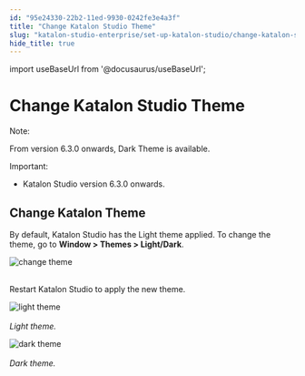 ```yaml
---
id: "95e24330-22b2-11ed-9930-0242fe3e4a3f"
title: "Change Katalon Studio Theme"
slug: "katalon-studio-enterprise/set-up-katalon-studio/change-katalon-studio-theme"
hide_title: true
---
```

import useBaseUrl from '@docusaurus/useBaseUrl';


# <a id="id" class="anchor_top_offset"/><a id="ariaid-title1" class="anchor_top_offset"/>Change Katalon Studio Theme

<div xmlns="http://www.w3.org/1999/xhtml" className="note note note_note"><span className="note__title">Note:</span> 
  <p className="p">From version 6.3.0 onwards, Dark Theme is available.</p>
</div>
<div xmlns="http://www.w3.org/1999/xhtml" className="note important note_important"><span className="note__title">Important:</span> 
  <ul className="ul"><li className="li">Katalon Studio version 6.3.0 onwards.</li></ul>
</div>

## <a id="id_1" class="anchor_top_offset"/>Change Katalon Theme

<p xmlns="http://www.w3.org/1999/xhtml" className="p">By default, Katalon Studio has the Light theme applied. To change the theme, go to <strong className="ph b">Window &gt; Themes &gt; Light/Dark</strong>.</p> 
<p xmlns="http://www.w3.org/1999/xhtml" className="p"> <img className="image" src={useBaseUrl("https://github.com/katalon-studio/docs-images/raw/master/katalon-studio/docs/theme/change-theme.png")} width={350} alt="change theme" /><br /><br /> </p> 
<p xmlns="http://www.w3.org/1999/xhtml" className="p">Restart Katalon Studio to apply the new theme.</p> 
<p xmlns="http://www.w3.org/1999/xhtml" className="p"> <img className="image" src={useBaseUrl("https://github.com/katalon-studio/docs-images/raw/master/katalon-studio/docs/theme/light-theme.png")} alt="light theme" /><br /><br />    <em className="ph i">Light theme.</em> </p> 
<p xmlns="http://www.w3.org/1999/xhtml" className="p"> <img className="image" src={useBaseUrl("https://github.com/katalon-studio/docs-images/raw/master/katalon-studio/docs/theme/dark-theme.png")} alt="dark theme" /><br /><br />   <em className="ph i">Dark theme.</em> </p> 

